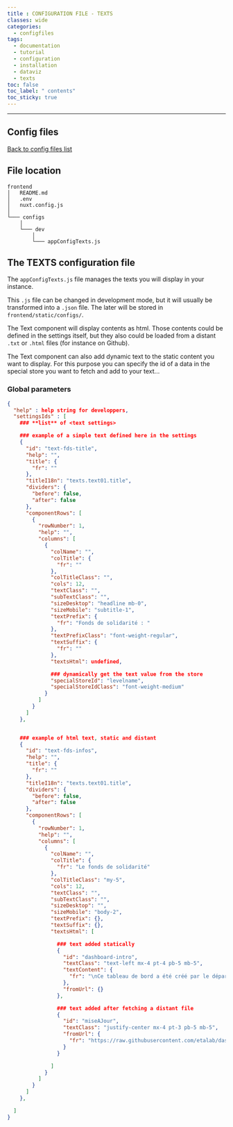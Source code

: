 ```yaml
---
title : CONFIGURATION FILE - TEXTS
classes: wide
categories:
  - configfiles
tags:
  - documentation
  - tutorial
  - configuration
  - installation
  - dataviz
  - texts
toc: false
toc_label: " contents"
toc_sticky: true
---
```


--------

## Config files

[Back to config files list]({{site.baseurl}}/configuration/config-configs)

## File location

```shell
frontend
│   README.md
│   .env
│   nuxt.config.js
│
└─── configs
    │
    └─── dev
        │
        └─── appConfigTexts.js

```

## The TEXTS configuration file

The `appConfigTexts.js` file manages the texts you will display in your instance.

This `.js` file can be changed in development mode, but it will usually be transformed into a `.json` file. The later will be stored in `frontend/static/configs/`.

The Text component will display contents as html. Those contents could be defined in the settings itself, but they also could be loaded from a distant `.txt` or `.html` files (for instance on Github).

The Text component can also add dynamic text to the static content you want to display. For this purpose you can specify the id of a data in the special store you want to fetch and add to your text...


### Global parameters

```json
{
  "help" : help string for developpers,
  "settingsIds" : [
    ### **list** of <text settings>

    ### example of a simple text defined here in the settings
    {
      "id": "text-fds-title",
      "help": "",
      "title": {
        "fr": ""
      },
      "titleI18n": "texts.text01.title",
      "dividers": {
        "before": false,
        "after": false
      },
      "componentRows": [
        {
          "rowNumber": 1,
          "help": "",
          "columns": [
            {
              "colName": "",
              "colTitle": {
                "fr": ""
              },
              "colTitleClass": "",
              "cols": 12,
              "textClass": "",
              "subTextClass": "",
              "sizeDesktop": "headline mb-0",
              "sizeMobile": "subtitle-1",
              "textPrefix": {
                "fr": "Fonds de solidarité : "
              },
              "textPrefixClass": "font-weight-regular",
              "textSuffix": {
                "fr": ""
              },
              "textsHtml": undefined,

              ### dynamically get the text value from the store
              "specialStoreId": "levelname",
              "specialStoreIdClass": "font-weight-medium"
            }
          ]
        }
      ]
    },


    ### example of html text, static and distant
    {
      "id": "text-fds-infos",
      "help": "",
      "title": {
        "fr": ""
      },
      "titleI18n": "texts.text01.title",
      "dividers": {
        "before": false,
        "after": false
      },
      "componentRows": [
        {
          "rowNumber": 1,
          "help": "",
          "columns": [
            {
              "colName": "",
              "colTitle": {
                "fr": "Le fonds de solidarité"
              },
              "colTitleClass": "my-5",
              "cols": 12,
              "textClass": "",
              "subTextClass": "",
              "sizeDesktop": "",
              "sizeMobile": "body-2",
              "textPrefix": {},
              "textSuffix": {},
              "textsHtml": [

                ### text added statically
                {
                  "id": "dashboard-intro",
                  "textClass": "text-left mx-4 pt-4 pb-5 mb-5",
                  "textContent": {
                    "fr": "\nCe tableau de bord a été créé par le département Etalab de la\n<a target=\"_blank\" href=\"https://www.numerique.gouv.fr\">\nDirection Interministérielle du Numérique (DINUM)</a>\net son\n<a target=\"_blank\" href=\"https://github.com/etalab/dashboard-aides-entreprises\">\ncode source est libre</a>.\n"
                  },
                  "fromUrl": {}
                },

                ### text added after fetching a distant file
                {
                  "id": "miseAJour",
                  "textClass": "justify-center mx-4 pt-3 pb-5 mb-5",
                  "fromUrl": {
                    "fr": "https://raw.githubusercontent.com/etalab/dashboard-aides-entreprises/master/backend/json/aides/last_update_data.txt"
                  }
                }

              ]
            }
          ]
        }
      ]
    },

  ]
}

```
